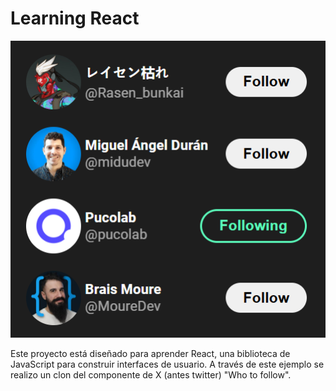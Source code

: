 # Learning React

![WhoToFollow_Component](image-1.png)

Este proyecto está diseñado para aprender React, una biblioteca de JavaScript para construir interfaces de usuario.
A través de este ejemplo se realizo un clon del componente de X (antes twitter) "Who to follow".